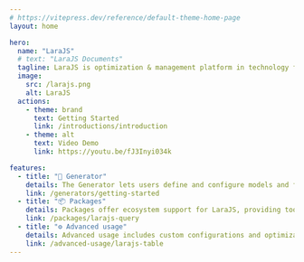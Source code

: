 ```yaml
---
# https://vitepress.dev/reference/default-theme-home-page
layout: home

hero:
  name: "LaraJS"
  # text: "LaraJS Documents"
  tagline: LaraJS is optimization & management platform in technology field. The mission of LaraJS provide essential tools and features right from start of project
  image:
    src: /larajs.png
    alt: LaraJS
  actions:
    - theme: brand
      text: Getting Started
      link: /introductions/introduction
    - theme: alt
      text: Video Demo
      link: https://youtu.be/fJ3Inyi034k

features:
  - title: "🔧 Generator"
    details: The Generator lets users define and configure models and fields for Laravel applications, simplifying model creation and database setup.
    link: /generators/getting-started
  - title: "📦 Packages"
    details: Packages offer ecosystem support for LaraJS, providing tools for linting, formatting, analysis, and testing to maintain code quality.
    link: /packages/larajs-query
  - title: "⚙️ Advanced usage"
    details: Advanced usage includes custom configurations and optimizations to extend LaraJS functionalities and improve performance.
    link: /advanced-usage/larajs-table
---
```

